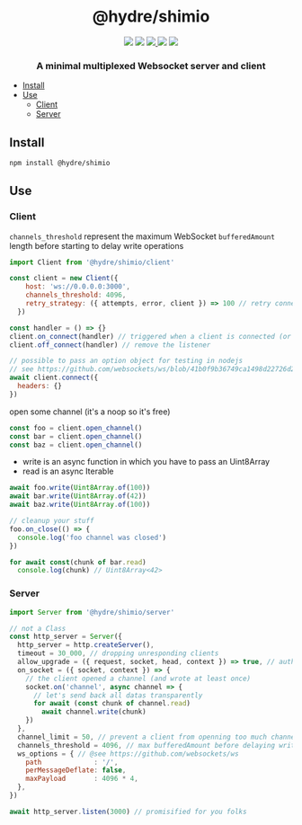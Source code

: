 <h1 align=center>@hydre/shimio</h1>
<p align=center>
  <img src="https://img.shields.io/github/license/hydreio/shimio.svg?style=for-the-badge" />
  <img src="https://img.shields.io/codecov/c/github/hydreio/shimio/edge?logo=codecov&style=for-the-badge"/>
  <a href="https://www.npmjs.com/package/@hydre/shimio">
    <img src="https://img.shields.io/npm/v/@hydre/shimio.svg?logo=npm&style=for-the-badge" />
  </a>
  <img src="https://img.shields.io/npm/dw/@hydre/shimio?logo=npm&style=for-the-badge" />
  <img src="https://img.shields.io/github/workflow/status/hydreio/shimio/CI?logo=Github&style=for-the-badge" />
</p>

<h3 align=center>A minimal multiplexed Websocket server and client</h3>

- [Install](#install)
- [Use](#use)
  - [Client](#client)
  - [Server](#server)

## Install

```sh
npm install @hydre/shimio
```

## Use

### Client

`channels_threshold` represent the maximum WebSocket `bufferedAmount` length
before starting to delay write operations

```js
import Client from '@hydre/shimio/client'

const client = new Client({
    host: 'ws://0.0.0.0:3000',
    channels_threshold: 4096,
    retry_strategy: ({ attempts, error, client }) => 100 // retry connection every 100ms
  })

const handler = () => {}
client.on_connect(handler) // triggered when a client is connected (or reconnected)
client.off_connect(handler) // remove the listener

// possible to pass an option object for testing in nodejs
// see https://github.com/websockets/ws/blob/41b0f9b36749ca1498d22726d22f72233de1424a/lib/websocket.js#L445
await client.connect({
  headers: {}
})
```

open some channel (it's a noop so it's free)

```js
const foo = client.open_channel()
const bar = client.open_channel()
const baz = client.open_channel()
```

- write is an async function in which you have to pass an Uint8Array
- read is an async Iterable

```js
await foo.write(Uint8Array.of(100))
await bar.write(Uint8Array.of(42))
await baz.write(Uint8Array.of(100))

// cleanup your stuff
foo.on_close(() => {
  console.log('foo channel was closed')
})

for await const(chunk of bar.read)
  console.log(chunk) // Uint8Array<42>
```

### Server

```js
import Server from '@hydre/shimio/server'

// not a Class
const http_server = Server({
  http_server = http.createServer(),
  timeout = 30_000, // dropping unresponding clients
  allow_upgrade = ({ request, socket, head, context }) => true, // authentication
  on_socket = ({ socket, context }) => {
    // the client opened a channel (and wrote at least once)
    socket.on('channel', async channel => {
      // let's send back all datas transparently
      for await (const chunk of channel.read)
        await channel.write(chunk)
    })
  },
  channel_limit = 50, // prevent a client from openning too much channel (encoded on an Uint32 (4,294,967,295))
  channels_threshold = 4096, // max bufferedAmount before delaying writes
  ws_options = { // @see https://github.com/websockets/ws
    path             : '/',
    perMessageDeflate: false,
    maxPayload       : 4096 * 4,
  },
})

await http_server.listen(3000) // promisified for you folks
```

